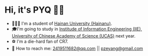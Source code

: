# Hi, it's PYQ 👋🏻

- 👨🏻‍🎓 I'm a student of [Hainan University (Hainanu)](https://ha.hainanu.edu.cn/home2020/).
- 🎓I'm going to study in [Institude of Information Engineering (IIE), University of Chinese Academy of Science (UCAS)](http://www.iie.ac.cn/) next year.
- ⚽ I'm a die-hard fan of CR7.
- 💌 How to reach me: 2419511682@qq.com || pzeyang@gmail.com

